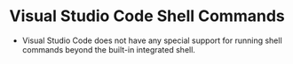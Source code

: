 # Visual Studio Code Shell Commands

- Visual Studio Code does not have any special support for running shell commands beyond the built-in integrated shell.
